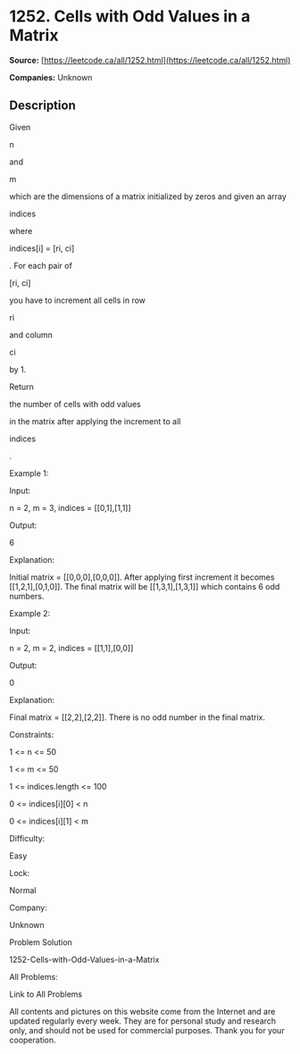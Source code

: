 # 1252. Cells with Odd Values in a Matrix

**Source:** [https://leetcode.ca/all/1252.html](https://leetcode.ca/all/1252.html)

**Companies:** Unknown

## Description

Given

n

and

m

which are the dimensions of a
        matrix initialized by zeros and given an array

indices

where

indices[i]
            = [ri, ci]

. For each pair of

[ri, ci]

you have to increment all
        cells in row

ri

and column

ci

by 1.

Return

the number of cells with odd values

in the matrix after applying the
        increment to all

indices

.

Example 1:

Input:

n = 2, m = 3, indices = [[0,1],[1,1]]

Output:

6

Explanation:

Initial matrix = [[0,0,0],[0,0,0]].
After applying first increment it becomes [[1,2,1],[0,1,0]].
The final matrix will be [[1,3,1],[1,3,1]] which contains 6 odd numbers.

Example 2:

Input:

n = 2, m = 2, indices = [[1,1],[0,0]]

Output:

0

Explanation:

Final matrix = [[2,2],[2,2]]. There is no odd number in the final matrix.

Constraints:

1 <= n <= 50

1 <= m <= 50

1 <= indices.length <= 100

0 <= indices[i][0] < n

0 <= indices[i][1] < m

Difficulty:

Easy

Lock:

Normal

Company:

Unknown

Problem Solution

1252-Cells-with-Odd-Values-in-a-Matrix

All Problems:

Link to All Problems

All contents and pictures on this website come from the Internet and are updated regularly every week. They are for personal study and research only, and should not be used for commercial purposes. Thank you for your cooperation.


